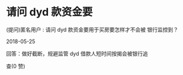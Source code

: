 # 请问 dyd 款资金要

(提问)匿名用户 : 请问 dyd 款资金要用于买房要怎样才不会被 银行监控到？

2018-05-25

回答：做好截断，规避监管 dyd 借款人短时间按揭会被银行追

查(0 赞)